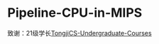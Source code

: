 # Pipeline-CPU-in-MIPS
致谢：21级学长[TongjiCS-Undergraduate-Courses](https://github.com/youknowwhom/TongjiCS-Undergraduate-Courses/tree/main)

